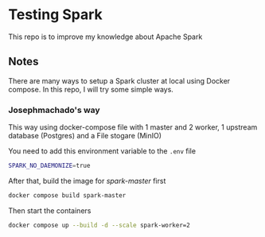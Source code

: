 # Testing Spark
This repo is to improve my knowledge about Apache Spark

## Notes

There are many ways to setup a Spark cluster at local using Docker compose. In this repo, I will try some simple ways.

### Josephmachado's way
This way using docker-compose file with 1 master and 2 worker, 1 upstream database (Postgres) and a File stogare (MinIO)


You need to add this environment variable to the `.env` file

```bash
SPARK_NO_DAEMONIZE=true
```

After that, build the image for *spark-master* first

```bash
docker compose build spark-master
```

Then start the containers
```bash
docker compose up --build -d --scale spark-worker=2
```